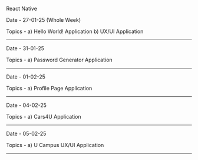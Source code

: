 React Native

Date - 27-01-25 (Whole Week)

Topics - a) Hello World! Application b) UX/UI Application

--------------

Date - 31-01-25

Topics - a) Password Generator Application

--------------

Date - 01-02-25

Topics - a) Profile Page Application

--------------

Date - 04-02-25

Topics - a) Cars4U Application

--------------

Date - 05-02-25

Topics - a) U Campus UX/UI Application

--------------

